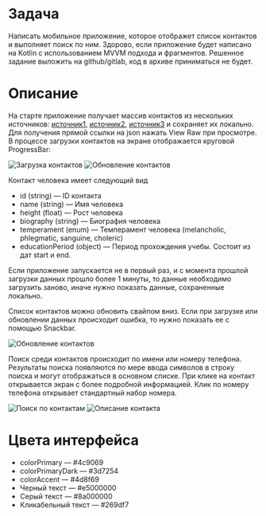 # Задача
Написать мобильное приложение, которое отображет список контактов и выполняет поиск по ним. Здорово, если приложение будет написано на Kotlin с использованием MVVM подхода и фрагментов. Решенное задание выложить на github/gitlab, код в архиве приниматься не будет.

# Описание
На старте приложение получает массив контактов из нескольких источников: [источник1](json/generated-01.json), [источник2](json/generated-02.json), [источник3](json/generated-03.json) и сохраняет их локально. Для получения прямой ссылки на json нажать View Raw при просмотре.  
В процессе загрузки контактов на экране отображается круговой ProgressBar:

![Загрузка контактов](static/shot-01.png) ![Обновление контактов](static/shot-02.png)

Контакт человека имеет следующий вид
- id (string) — ID контакта
- name (string) — Имя человека
- height (float) — Рост человека
- biography (string) — Биография человека
- temperament (enum) — Темперамент человека (melancholic, phlegmatic, sanguine, choleric)
- educationPeriod (object) — Период прохождения учебы. Состоит из дат start и end.

Если приложение запускается не в первый раз, и с момента прошлой загрузки данных прошло более 1 минуты, то данные необходимо загрузить заново, иначе нужно показать данные, сохраненные локально.

Список контактов можно обновить свайпом вниз. Если при загрузке или обновлении данных происходит ошибка, то нужно показать ее с помощью Snackbar.

![Обновление контактов](static/shot-03.png)

Поиск среди контактов происходит по имени или номеру телефона. Результаты поиска появляются по мере ввода символов в строку поиска и могут отображаться в основном списке. При клике на контакт открывается экран с более подробной информацией. Клик по номеру телефона открывает стандартный набор номера.

![Поиск по контактам](static/shot-04.png) ![Описание контакта](static/shot-05.png)

# Цвета интерфейса

- colorPrimary — #4c9069
- colorPrimaryDark — #3d7254
- colorAccent — #4d8f69
- Черный текст — #e5000000
- Серый текст — #8a000000
- Кликабельный текст — #269df7